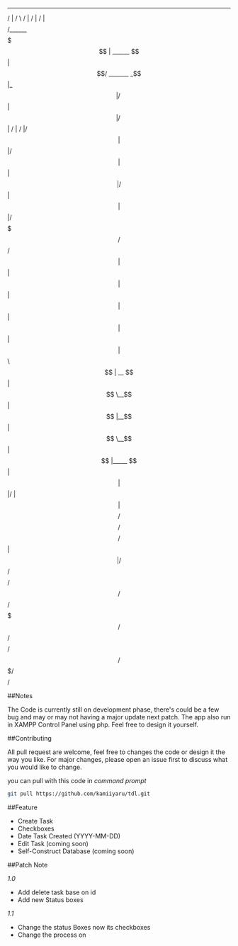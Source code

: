  ________               _______                   __        __              __     
/        |             /       \                 /  |      /  |            /  |    
$$$$$$$$/______        $$$$$$$  |  ______        $$ |      $$/   _______  _$$ |_   
   $$ | /      \       $$ |  $$ | /      \       $$ |      /  | /       |/ $$   |  
   $$ |/$$$$$$  |      $$ |  $$ |/$$$$$$  |      $$ |      $$ |/$$$$$$$/ $$$$$$/   
   $$ |$$ |  $$ |      $$ |  $$ |$$ |  $$ |      $$ |      $$ |$$      \   $$ | __ 
   $$ |$$ \__$$ |      $$ |__$$ |$$ \__$$ |      $$ |_____ $$ | $$$$$$  |  $$ |/  |
   $$ |$$    $$/       $$    $$/ $$    $$/       $$       |$$ |/     $$/   $$  $$/ 
   $$/  $$$$$$/        $$$$$$$/   $$$$$$/        $$$$$$$$/ $$/ $$$$$$$/     $$$$/  

##Notes

The Code is currently still on development phase, there's could be a few bug and
may or may not having a major update next patch. The app also run in XAMPP Control Panel using php.
Feel free to design it yourself.

##Contributing

All pull request are welcome, feel free to changes the code or design it the way you like.
For major changes, please open an issue first to discuss what you would like to change.

you can pull with this code in *command prompt*
```bash
git pull https://github.com/kamiiyaru/tdl.git
```

##Feature

- Create Task
- Checkboxes
- Date Task Created (YYYY-MM-DD)
- Edit Task (coming soon)
- Self-Construct Database (coming soon)

##Patch Note

*1.0*
- Add delete task base on id
- Add new Status boxes

*1.1*
- Change the status Boxes now its checkboxes
- Change the process on 

